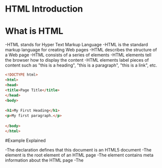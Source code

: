 # HTML Introduction

# What is HTML
-HTML stands for Hyper Text Markup Language
-HTML is the standard markup language for creating Web pages
-HTML describes the structure of a Web page
-HTML consists of a series of elements
-HTML elements tell the browser how to display the content
-HTML elements label pieces of content such as "this is a heading", "this is a paragraph", "this is a link", etc.


```html
<!DOCTYPE html>
<html>
<head>
<title>Page Title</title>
</head>
<body>

<h1>My First Heading</h1>
<p>My first paragraph.</p>

</body>
</html>
```

#Example Explained

-The <!DOCTYPE html> declaration defines that this document is an HTML5 document
-The <html> element is the root element of an HTML page
-The <head> element contains meta information about the HTML page
-The <title> element specifies a title for the HTML page (which is shown in the browser's title bar or in the page's tab)
-The <body> element defines the document's body, and is a container for all the visible contents, such as headings, paragraphs, images, hyperlinks, tables, lists, etc.
-The <h1> element defines a large heading
-The <p> element defines a paragraph

# What is an HTML Element?

An HTML element is defined by a start tag, some content, and an end tag:
<tagname> Content goes here... </tagname>

The HTML element is everything from the start tag to the end tag:
<h1>My First Heading</h1>
<p>My first paragraph.</p>

| Start tag | Element content     | End tag  |
|-----------|---------------------|----------|
| `<h1>`    | My First Heading    | `</h1>`  |
| `<p>`     | My first paragraph. | `</p>`   |
| `<br>`    | none                | none     |

> **Note:** Some HTML elements have no content (like the `<br>` element).  
> These elements are called **empty elements**.  
> Empty elements do not have an end tag!


# Web Browsers

The purpose of a web browser (Chrome, Edge, Firefox, Safari) is to read HTML documents and display them correctly.

A browser does not display the HTML tags, but uses them to determine how to display the document:

<img src="image.png" />

# HTML Page Structure

Below is a visualization of an HTML page structure:

<img src="image copy.png" />

**Note:** The content inside the <body> section will be displayed in a browser. The content inside the <title> element will be shown in the browser's title bar or in the page's tab.

# HTML History
Since the early days of the World Wide Web, there have been many versions of HTML:
| Year | Version                                |
|------|----------------------------------------|
| 1989 | Tim Berners-Lee invented www           |
| 1991 | Tim Berners-Lee invented HTML          |
| 1993 | Dave Raggett drafted HTML+             |
| 1995 | HTML Working Group defined HTML 2.0    |
| 1997 | W3C Recommendation: HTML 3.2           |
| 1999 | W3C Recommendation: HTML 4.01          |
| 2000 | W3C Recommendation: XHTML 1.0          |
| 2008 | WHATWG HTML5 First Public Draft        |
| 2012 | WHATWG HTML5 Living Standard           |
| 2014 | W3C Recommendation: HTML5              |
| 2016 | W3C Candidate Recommendation: HTML 5.1 |
| 2017 | W3C Recommendation: HTML5.1 2nd Edition|
| 2017 | W3C Recommendation: HTML5.2            |


